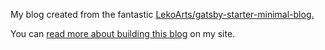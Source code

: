 My blog created from the fantastic [LekoArts/gatsby-starter-minimal-blog.](https://github.com/LekoArts/gatsby-starter-minimal-blog)

You can [read more about building this blog](astucc.io/this) on my site.